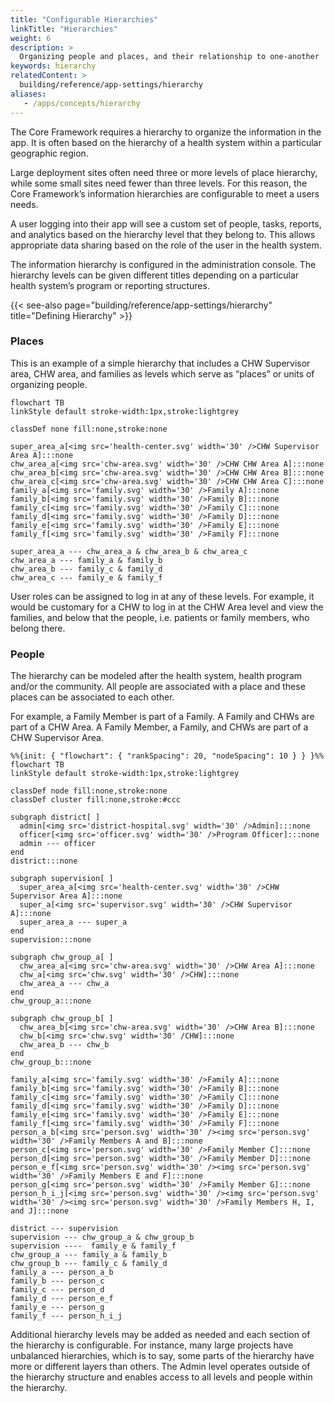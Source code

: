 ```yaml
---
title: "Configurable Hierarchies"
linkTitle: "Hierarchies"
weight: 6
description: >
  Organizing people and places, and their relationship to one-another
keywords: hierarchy
relatedContent: >
  building/reference/app-settings/hierarchy
aliases:
   - /apps/concepts/hierarchy
---
```


The Core Framework requires a hierarchy to organize the information in the app. It is often based on the hierarchy of a health system within a particular geographic region. 

Large deployment sites often need three or more levels of place hierarchy, while some small sites need fewer than three levels. For this reason, the Core Framework’s information hierarchies are configurable to meet a users needs.

A user logging into their app will see a custom set of people, tasks, reports, and analytics based on the hierarchy level that they belong to. This allows appropriate data sharing based on the role of the user in the health system. 

The information hierarchy is configured in the administration console. The hierarchy levels can be given different titles depending on a particular health system’s program or reporting structures. 

{{< see-also page="building/reference/app-settings/hierarchy" title="Defining Hierarchy" >}}


### Places

This is an example of a simple hierarchy that includes a CHW Supervisor area, CHW area, and families as levels which serve as “places” or units of organizing people. 

```mermaid
flowchart TB
linkStyle default stroke-width:1px,stroke:lightgrey

classDef none fill:none,stroke:none

super_area_a[<img src='health-center.svg' width='30' />CHW Supervisor Area A]:::none
chw_area_a[<img src='chw-area.svg' width='30' />CHW CHW Area A]:::none
chw_area_b[<img src='chw-area.svg' width='30' />CHW CHW Area B]:::none
chw_area_c[<img src='chw-area.svg' width='30' />CHW CHW Area C]:::none
family_a[<img src='family.svg' width='30' />Family A]:::none
family_b[<img src='family.svg' width='30' />Family B]:::none
family_c[<img src='family.svg' width='30' />Family C]:::none
family_d[<img src='family.svg' width='30' />Family D]:::none
family_e[<img src='family.svg' width='30' />Family E]:::none
family_f[<img src='family.svg' width='30' />Family F]:::none

super_area_a --- chw_area_a & chw_area_b & chw_area_c
chw_area_a --- family_a & family_b
chw_area_b --- family_c & family_d
chw_area_c --- family_e & family_f
```

User roles can be assigned to log in at any of these levels. For example, it would be customary for a CHW to log in at the CHW Area level and view the families, and below that the people, i.e. patients or family members, who belong there.

### People

The hierarchy can be modeled after the health system, health program and/or the community.  All people are associated with a place and these places can be associated to each other. 

For example, a Family Member is part of a Family. A Family and CHWs are part of a CHW Area. A Family Member, a Family, and CHWs are part of a CHW Supervisor Area. 

```mermaid
%%{init: { "flowchart": { "rankSpacing": 20, "nodeSpacing": 10 } } }%%
flowchart TB
linkStyle default stroke-width:1px,stroke:lightgrey

classDef node fill:none,stroke:none
classDef cluster fill:none,stroke:#ccc

subgraph district[ ]
  admin[<img src='district-hospital.svg' width='30' />Admin]:::none
  officer[<img src='officer.svg' width='30' />Program Officer]:::none
  admin --- officer
end
district:::none

subgraph supervision[ ]
  super_area_a[<img src='health-center.svg' width='30' />CHW Supervisor Area A]:::none
  super_a[<img src='supervisor.svg' width='30' />CHW Supervisor A]:::none
  super_area_a --- super_a
end
supervision:::none

subgraph chw_group_a[ ]
  chw_area_a[<img src='chw-area.svg' width='30' />CHW Area A]:::none
  chw_a[<img src='chw.svg' width='30' />CHW]:::none
  chw_area_a --- chw_a
end
chw_group_a:::none

subgraph chw_group_b[ ]
  chw_area_b[<img src='chw-area.svg' width='30' />CHW Area B]:::none
  chw_b[<img src='chw.svg' width='30' /CHW]:::none
  chw_area_b --- chw_b
end
chw_group_b:::none

family_a[<img src='family.svg' width='30' />Family A]:::none
family_b[<img src='family.svg' width='30' />Family B]:::none
family_c[<img src='family.svg' width='30' />Family C]:::none
family_d[<img src='family.svg' width='30' />Family D]:::none
family_e[<img src='family.svg' width='30' />Family E]:::none
family_f[<img src='family.svg' width='30' />Family F]:::none
person_a_b[<img src='person.svg' width='30' /><img src='person.svg' width='30' />Family Members A and B]:::none
person_c[<img src='person.svg' width='30' />Family Member C]:::none
person_d[<img src='person.svg' width='30' />Family Member D]:::none
person_e_f[<img src='person.svg' width='30' /><img src='person.svg' width='30' />Family Members E and F]:::none
person_g[<img src='person.svg' width='30' />Family Member G]:::none
person_h_i_j[<img src='person.svg' width='30' /><img src='person.svg' width='30' /><img src='person.svg' width='30' />Family Members H, I, and J]:::none

district --- supervision
supervision --- chw_group_a & chw_group_b 
supervision ----  family_e & family_f
chw_group_a --- family_a & family_b
chw_group_b --- family_c & family_d
family_a --- person_a_b
family_b --- person_c
family_c --- person_d
family_d --- person_e_f
family_e --- person_g
family_f --- person_h_i_j
```

Additional hierarchy levels may be added as needed and each section of the hierarchy is configurable. For instance, many large projects have unbalanced hierarchies, which is to say, some parts of the hierarchy have more or different layers than others.
The Admin level operates outside of the hierarchy structure and enables access to all levels and people within the hierarchy.
